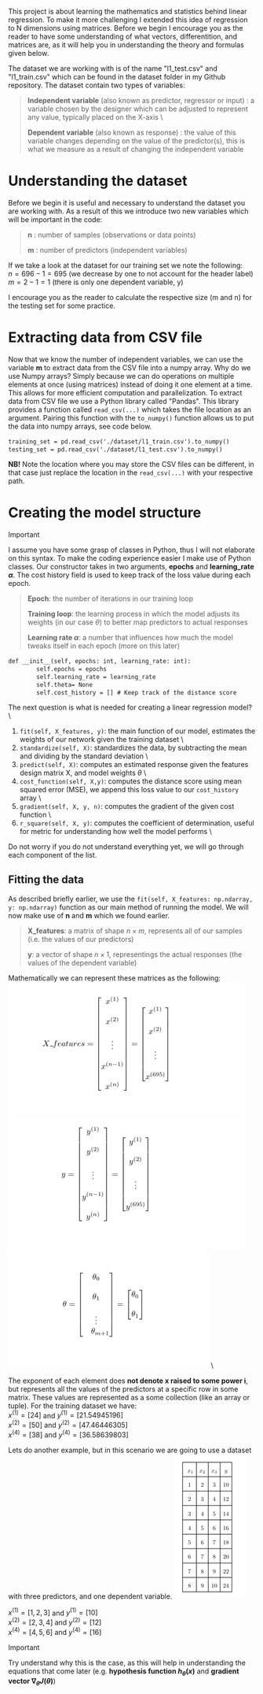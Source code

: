 This project is about learning the mathematics and statistics behind linear regression. To make it more challenging I extended this idea of regression to N dimensions using matrices. Before we begin I encourage you as the reader to have some understanding of what vectors, differentition, and matrices are, as it will help you in understanding the theory and formulas given below.

The dataset we are working with is of the name "l1_test.csv" and "l1_train.csv" which can be found in the dataset folder in my Github repository. The dataset contain two types of variables: 

>**Independent variable** (also known as predictor, regressor or input) : a variable chosen by the designer which can be adjusted to represent any value, typically placed on the X-axis \
>
>**Dependent variable** (also known as response) : the value of this variable changes depending on the value of the predictor(s), this is what we measure as a result of changing the independent variable

# Understanding the dataset
Before we begin it is useful and necessary to understand the dataset you are working with. As a result of this we introduce two new variables which will be important in the code:

>
>**n** : number of samples (observations or data points)
>
>**m** : number of predictors (independent variables)

If we take a look at the dataset for our training set we note the following: \
$n =  696 - 1 = 695$ (we decrease by one to not account for the header label) \
$m = 2 - 1 = 1$ (there is only one dependent variable, y) 

I encourage you as the reader to calculate the respective size (m and n) for the testing set for some practice.

# Extracting data from CSV file
Now that we know the number of independent variables, we can use the variable **m** to extract data from the CSV file into a numpy array. 
Why do we use Numpy arrays? Simply because we can do operations on multiple elements at once (using matrices) instead of doing it one element at a time. This allows for more efficient computation and parallelization. 
To extract data from CSV file we use a Python library called "Pandas". This library provides a function called `read_csv(...)` which takes the file location as an argument. 
Pairing this function with the `to_numpy()` function allows us to put the data into numpy arrays, see code below.

```
training_set = pd.read_csv('./dataset/l1_train.csv').to_numpy()
testing_set = pd.read_csv('./dataset/l1_test.csv').to_numpy()
```
**NB!** Note the location where you may store the CSV files can be different, in that case just replace the location in the `read_csv(...)` with your respective path.

# Creating the model structure
> [!IMPORTANT]
> I assume you have some grasp of classes in Python, thus I will not elaborate on this syntax.
To make the coding experience easier I make use of Python classes. Our constructor takes in two arguments, **epochs** and **learning_rate $\alpha$**. The cost history field is used to keep track of the loss value during each epoch.

> **Epoch**: the number of iterations in our training loop 
> 
> **Training loop**: the learning process in which the model adjusts its weights (in our case $\theta$) to better map predictors to actual responses 
>
> **Learning rate $\alpha$**: a number that influences how much the model tweaks itself in each epoch (more on this later)

```
def __init__(self, epochs: int, learning_rate: int):
        self.epochs = epochs
        self.learning_rate = learning_rate
        self.theta= None
        self.cost_history = [] # Keep track of the distance score
```

The next question is what is needed for creating a linear regression model? \
1. `fit(self, X_features, y)`: the main function of our model, estimates the weights of our network given the training dataset \
2. `standardize(self, X)`: standardizes the data, by subtracting the mean and dividing by the standard deviation \
3. `predict(self, X)`: computes an estimated response given the features design matrix X, and model weights $\theta$ \
4. `cost_function(self, X,y)`: computes the distance score using mean squared error (MSE), we append this loss value to our `cost_history` array \
5. `gradient(self, X, y, n)`: computes the gradient of the given cost function \
6. `r_square(self, X, y)`: computes the coefficient of determination, useful for metric for understanding how well the model performs \

Do not worry if you do not understand everything yet, we will go through each component of the list. 

## Fitting the data
As described briefly earlier, we use the `fit(self, X_features: np.ndarray, y: np.ndarray)` function as our main method of running the model. We will now make use of **n** and **m** which we found earlier.
> **X_features**: a matrix of shape $n \times m$, represents all of our samples (i.e. the values of our predictors)
> 
> **y**: a vector of shape $n \times 1$, representings the actual responses (the values of the dependent variable)

Mathematically we can represent these matrices as the following: \
![X_features](x_features.png) ![y_matrix](y_matrix.png) ![theta_matrix](theta_matrix.png) \

The exponent of each element does **not denote x raised to some power i**, but represents all the values of the predictors at a specific row in some matrix. These values are represented as a some collection (like an array or tuple). For the training dataset we have: \
$x^{(1)} = [24]$ and $y^{(1)} = [21.54945196]$ \
$x^{(2)} = [50]$ and $y^{(2)} = [47.46446305]$ \
$x^{(4)} = [38]$ and $y^{(4)} = [36.58639803]$ 

Lets do another example, but in this scenario we are going to use a dataset with three predictors, and one dependent variable.
![Dataset_example](matrix_ex.png) 

$x^{(1)} = [1, 2, 3]$ and $y^{(1)} = [10]$ \
$x^{(2)} = [2, 3, 4]$ and $y^{(2)} = [12]$ \
$x^{(4)} = [4, 5, 6]$ and $y^{(4)} = [16]$ 

> [!IMPORTANT]
> Try understand why this is the case, as this will help in understanding the equations that come later (e.g. **hypothesis function $h_{\theta}(x)$** and **gradient vector $\nabla_{\theta}J(\theta)$**)
